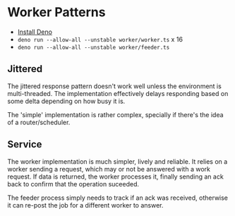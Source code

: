 # Worker Patterns

- [Install Deno](https://deno.land/)
- `deno run --allow-all --unstable worker/worker.ts` x 16
- `deno run --allow-all --unstable worker/feeder.ts`




## Jittered

The jittered response pattern doesn't work well unless the environment is multi-threaded.
The implementation effectively delays responding based on some delta depending on how busy it is.

The 'simple' implementation is rather complex, specially if there's the idea of a router/scheduler.

## Service

The worker implementation is much simpler, lively and reliable. 
It relies on a worker sending a request, which may or not be answered with a work request.
If data is returned, the worker processes it, finally sending an ack back to confirm
that the operation suceeded.

The feeder process simply needs to track if an ack was received, otherwise it can re-post the
job for a different worker to answer.


